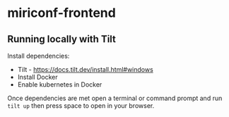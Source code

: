 # miriconf-frontend

## Running locally with Tilt

Install dependencies:

- Tilt - https://docs.tilt.dev/install.html#windows
- Install Docker
- Enable kubernetes in Docker

Once dependencies are met open a terminal or command prompt and run `tilt up` then press space to open in your browser.
